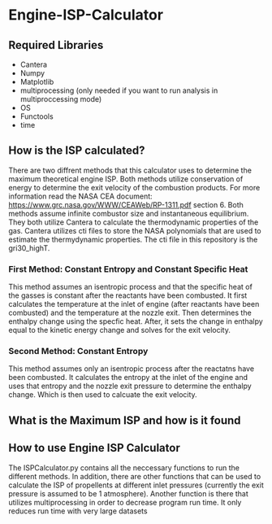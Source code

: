 # Engine-ISP-Calculator
## Required Libraries
- Cantera
- Numpy
- Matplotlib
- multiprocessing (only needed if you want to run analysis in multiproccessing mode)
- OS
- Functools
- time

## How is the ISP calculated?
There are two diffrent methods that this calculator uses to determine the maximum theoretical engine ISP. Both methods utilize conservation of energy to determine the exit velocity of the combustion products. For more information read the NASA CEA document: https://www.grc.nasa.gov/WWW/CEAWeb/RP-1311.pdf section 6. Both methods assume infinite combustor size and instantaneous equilibrium. 
They both utilize Cantera to calculate the thermodynamic properties of the gas. Cantera utilizes cti files to store  the NASA polynomials that are used to estimate the thermydynamic properties. The cti file in this repository is the gri30_highT. 

### First Method: Constant Entropy and Constant Specific Heat
This method assumes an isentropic process and that the specific heat of the gasses is constant after the reactants have been combusted. It first calculates the temperature at the inlet of engine (after reactants have been combusted) and the temperature at the nozzle exit. Then determines the enthalpy change using the specfic heat. After, it sets the change in enthalpy equal to the kinetic energy change and solves for the exit velocity. 

### Second Method: Constant Entropy
This method assumes only an isentropic process after the reactatns have been combusted. It calculates the entropy at the inlet of the engine and uses that entropy and the nozzle exit pressure to determine the enthalpy change. Which is then used to calcuate the exit velocity. 

## What is the Maximum ISP and how is it found


## How to use Engine ISP Calculator
The ISPCalculator.py contains all the neccessary functions to run the different methods. In addition, there are other functions that can be used to calculate the ISP of propellents at different inlet pressures (currently the exit pressure is assumed to be 1 atmosphere). Another function is there that utilizes multiprocessing in order to decrease program run time. It only reduces run time with very large datasets 